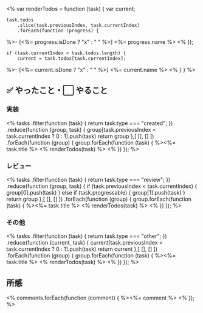 
<%
var renderTodos = function (task) {
    var current;

    task.todos
        .slice(task.previousIndex, task.currentIndex)
        .forEach(function (progress) {
%>- [<%= progress.isDone ? "x" : " " %>] <%= progress.name %>
<%
        });

    if (task.currentIndex < task.todos.length) {
        current = task.todos[task.currentIndex];
%>- [<%= current.isDone ? "x" : " " %>] <%= current.name %>
<%
    }
}
%>

## ✅ やったこと・⬜️ やること

### 実装

<%
tasks
    .filter(function (task) {
        return task.type === "created";
    })
    .reduce(function (group, task) {
        group[task.previousIndex < task.currentIndex ? 0 : 1].push(task)
        return group
    },[
        [],
        []
    ])
    .forEach(function (group) {
        group.forEach(function (task) {
%><%= task.title %>
<% renderTodos(task) %>
<%
        })
    });
%>

### レビュー

<%
tasks
    .filter(function (task) {
        return task.type === "review";
    })
    .reduce(function (group, task) {
        if (task.previousIndex < task.currentIndex) {
            group[0].push(task)
        } else if (task.progressable) {
            group[1].push(task)
        }
        return group
    },[
        [],
        []
    ])
    .forEach(function (group) {
        group.forEach(function (task) {
%><%= task.title %>
<% renderTodos(task) %>
<%
        })
    });
%>

### その他

<%
tasks
    .filter(function (task) {
        return task.type === "other";
    })
    .reduce(function (current, task) {
        current[task.previousIndex < task.currentIndex ? 0 : 1].push(task)
        return current
    },[
        [],
        []
    ])
    .forEach(function (group) {
        group.forEach(function (task) {
%><%= task.title %>
<% renderTodos(task) %>
<%
        })
    });
%>


## 所感

<%
comments.forEach(function (comment) {
%><%= comment %>
<%
});
%>
